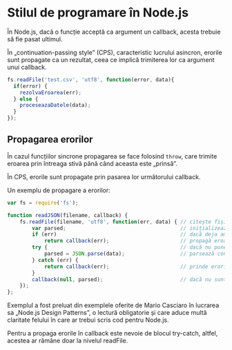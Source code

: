 # Stilul de programare în Node.js

În Node.js, dacă o funcție acceptă ca argument un callback, acesta trebuie să fie pasat ultimul.

În „continuation-passing style” (CPS), caracteristic lucrului asincron, erorile sunt propagate ca un rezultat, ceea ce implică trimiterea lor ca argument unui callback.

```js
fs.readFile('test.csv', 'utf8', function(error, data){
  if(error) {
    rezolvaEroarea(err);
  } else {
    proceseazaDatele(data);
  }
});
```

## Propagarea erorilor

În cazul funcțiilor sincrone propagarea se face folosind `throw`, care trimite eroarea prin întreaga stivă până când aceasta este „prinsă”.

În CPS, erorile sunt propagate prin pasarea lor următorului callback.

Un exemplu de propagare a erorilor:

```js
var fs = require('fs');

function readJSON(filename, callback) {
    fs.readFile(filename, 'utf8', function(err, data) { // citește fișierul
        var parsed;                                     // inițializează o variabilă care va conține JSON-ul parsat
        if (err)                                        // dacă deja am erori, adica fișierul nu a fost găsit sau nu poate fi citit, fiind un binar
            return callback(err);                       // propagă eroarea în callback și returnează evaluarea acestuia.
        try {                                           // dacă nu punem parsarea într-un try-catch, erorile nu se vor propaga la callback, nu au mecanismul
            parsed = JSON.parse(data);                  // parsează conținutul
        } catch (err) {
            return callback(err);                       // prinde erorile de la parsare, pasează-le callback-ului și returnează evaluarea acestuia
        }
        callback(null, parsed);                         // dacă nu sunt erori, trimite fișierul parsat callback-ului
    });
};
```

Exemplul a fost preluat din exemplele oferite de Mario Casciaro în lucrarea sa „Node.js Design Patterns”, o lectură obligatorie și care aduce multă claritate felului în care ar trebui scris cod pentru Node.js.

Pentru a propaga erorile în callback este nevoie de blocul try-catch, altfel, acestea ar rămâne doar la nivelul readFile.
